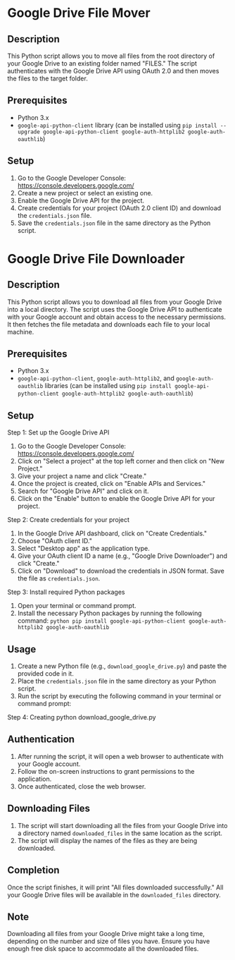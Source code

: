 # Google Drive File Mover

## Description
This Python script allows you to move all files from the root directory of your Google Drive to an existing folder named "FILES." The script authenticates with the Google Drive API using OAuth 2.0 and then moves the files to the target folder.

## Prerequisites
- Python 3.x
- `google-api-python-client` library (can be installed using `pip install --upgrade google-api-python-client google-auth-httplib2 google-auth-oauthlib`)

## Setup
1. Go to the Google Developer Console: https://console.developers.google.com/
2. Create a new project or select an existing one.
3. Enable the Google Drive API for the project.
4. Create credentials for your project (OAuth 2.0 client ID) and download the `credentials.json` file.
5. Save the `credentials.json` file in the same directory as the Python script.

# Google Drive File Downloader

## Description
This Python script allows you to download all files from your Google Drive into a local directory. The script uses the Google Drive API to authenticate with your Google account and obtain access to the necessary permissions. It then fetches the file metadata and downloads each file to your local machine.

## Prerequisites
- Python 3.x
- `google-api-python-client`, `google-auth-httplib2`, and `google-auth-oauthlib` libraries (can be installed using `pip install google-api-python-client google-auth-httplib2 google-auth-oauthlib`)

## Setup
Step 1: Set up the Google Drive API
1. Go to the Google Developer Console: https://console.developers.google.com/
2. Click on "Select a project" at the top left corner and then click on "New Project."
3. Give your project a name and click "Create."
4. Once the project is created, click on "Enable APIs and Services."
5. Search for "Google Drive API" and click on it.
6. Click on the "Enable" button to enable the Google Drive API for your project.

Step 2: Create credentials for your project
1. In the Google Drive API dashboard, click on "Create Credentials."
2. Choose "OAuth client ID."
3. Select "Desktop app" as the application type.
4. Give your OAuth client ID a name (e.g., "Google Drive Downloader") and click "Create."
5. Click on "Download" to download the credentials in JSON format. Save the file as `credentials.json`.

Step 3: Install required Python packages
1. Open your terminal or command prompt.
2. Install the necessary Python packages by running the following command:
```python pip install google-api-python-client google-auth-httplib2 google-auth-oauthlib```

## Usage
1. Create a new Python file (e.g., `download_google_drive.py`) and paste the provided code in it.
2. Place the `credentials.json` file in the same directory as your Python script.
3. Run the script by executing the following command in your terminal or command prompt:

Step 4: Creating python download_google_drive.py

## Authentication
1. After running the script, it will open a web browser to authenticate with your Google account.
2. Follow the on-screen instructions to grant permissions to the application.
3. Once authenticated, close the web browser.

## Downloading Files
1. The script will start downloading all the files from your Google Drive into a directory named `downloaded_files` in the same location as the script.
2. The script will display the names of the files as they are being downloaded.

## Completion
Once the script finishes, it will print "All files downloaded successfully." All your Google Drive files will be available in the `downloaded_files` directory.

## Note
Downloading all files from your Google Drive might take a long time, depending on the number and size of files you have. Ensure you have enough free disk space to accommodate all the downloaded files.


